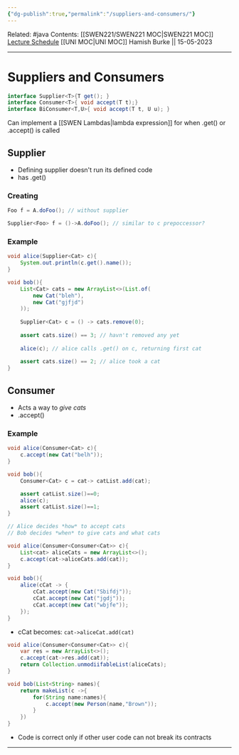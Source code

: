 ```yaml
---
{"dg-publish":true,"permalink":"/suppliers-and-consumers/"}
---
```


Related: #java 
Contents: [[SWEN221/SWEN221 MOC\|SWEN221 MOC]]
[Lecture Schedule](https://ecs.wgtn.ac.nz/Courses/SWEN221_2023T1/LectureSchedule)
[[UNI MOC\|UNI MOC]]
Hamish Burke || 15-05-2023
***

# Suppliers and Consumers

```java
interface Supplier<T>{T get(); }
interface Consumer<T>{ void accept(T t);}
interface BiConsumer<T,U>{ void accept(T t, U u); }
```

Can implement a [[SWEN Lambdas\|lambda expression]] for when .get() or .accept() is called

## Supplier

- Defining supplier doesn't run its defined code
- has .get()

### Creating

```java
Foo f = A.doFoo(); // without supplier

Supplier<Foo> f = ()->A.doFoo(); // similar to c prepoccessor?
```

### Example

```java
void alice(Supplier<Cat> c){
	System.out.println(c.get().name());
}

void bob(){
	List<Cat> cats = new ArrayList<>(List.of(
		new Cat("bleh"),
		new Cat("gjfjd")
	));
	
	Supplier<Cat> c = () -> cats.remove(0);
	
	assert cats.size() == 3; // havn't removed any yet
	
	alice(c); // alice calls .get() on c, returning first cat
	
	assert cats.size() == 2; // alice took a cat
}
```

## Consumer

- Acts a way to *give cats*
- .accept()

### Example

```java
void alice(Consumer<Cat> c){
	c.accept(new Cat("belh"));
}

void bob(){
	Consumer<Cat> c = cat-> catList.add(cat);

	assert catList.size()==0;
	alice(c);
	assert catList.size()==1;
}
```

```java
// Alice decides *how* to accept cats
// Bob decides *when* to give cats and what cats

void alice(Consumer<Consumer<Cat>> c){
	List<cat> aliceCats = new ArrayList<>();
	c.accept(cat->aliceCats.add(cat));
}

void bob(){
	alice(cCat -> {
		cCat.accept(new Cat("Sbifdj"));
		cCat.accept(new Cat("jgdj"));
		cCat.accept(new Cat("wbjfe"));
	});
}
```

- cCat becomes: `cat->aliceCat.add(cat)`

```java
void alice(Consumer<Consumer<Cat>> c){
	var res = new ArrayList<>();
	c.accept(cat->res.add(cat));
	return Collection.unmodiifableList(aliceCats);
}

void bob(List<String> names){
	return makeList(c ->{
		for(String name:names){
			c.accept(new Person(name,"Brown"));
		}
	})
}
```

- Code is correct only if other user code can not break its contracts


***

